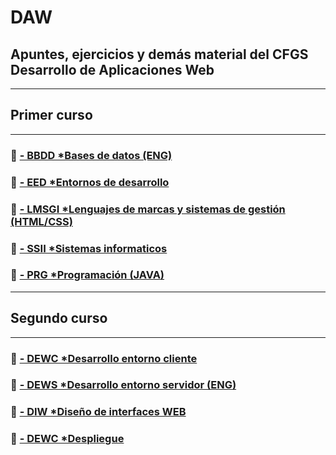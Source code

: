 # DAW
## Apuntes, ejercicios y demás material del CFGS Desarrollo de Aplicaciones Web
---------------------------------
## Primer curso
---------------------------------
### 📁 [- BBDD *Bases de datos (ENG) ](/PRIMERO/01_DATABASES)
### 📁 [- EED *Entornos de desarrollo ](/PRIMERO/02_E_DESARROLLO)
### 📁 [- LMSGI *Lenguajes de marcas y sistemas de gestión (HTML/CSS) ](/PRIMERO/03_MARCAS)
### 📁 [- SSII *Sistemas informaticos ](/PRIMERO/04_SISTEMAS_INFORMATICOS)
### 📁 [- PRG *Programación (JAVA) ](/PRIMERO/05_PROGRAMACION)
---------------------------------
## Segundo curso
---------------------------------
### 📁 [- DEWC *Desarrollo entorno cliente ](/SEGUNDO/06_DESARROLLO_CLIENTE)
### 📁 [- DEWS *Desarrollo entorno servidor (ENG)](/SEGUNDO/07_DESARROLLO_SERVIDOR)
### 📁 [- DIW *Diseño de interfaces WEB ](/SEGUNDO/08_INTEFACES)
### 📁 [- DEWC *Despliegue ](/SEGUNDO/09_DESPLIEGUE)
